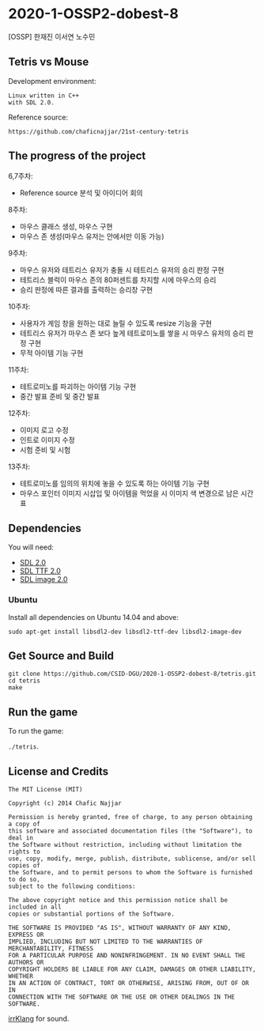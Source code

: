 # 2020-1-OSSP2-dobest-8
[OSSP] 한재진 이서연 노수민

## Tetris vs Mouse 

Development environment:
```
Linux written in C++ 
with SDL 2.0.
```

Reference source:
```
https://github.com/chaficnajjar/21st-century-tetris
```

## The progress of the project

6,7주차:
+ Reference source 분석 및 아이디어 회의

8주차:
+ 마우스 클래스 생성, 마우스 구현
+ 마우스 존 생성(마우스 유저는 안에서만 이동 가능)

9주차:
+ 마우스 유저와 테트리스 유저가 충돌 시 테트리스 유저의 승리 판정 구현
+ 테트리스 블럭이 마우스 존의 80퍼센트를 차지할 시에 마우스의 승리
+ 승리 판정에 따른 결과를 출력하는 승리창 구현

10주차:
+ 사용자가 게임 창을 원하는 대로 늘릴 수 있도록 resize 기능을 구현
+ 테트리스 유저가 마우스 존 보다 높게 테트로미노를 쌓을 시 마우스 유저의 승리 판정 구현
+ 무적 아이템 기능 구현

11주차:
+ 테트로미노를 파괴하는 아이템 기능 구현
+ 중간 발표 준비 및 중간 발표

12주차:
+ 이미지 로고 수정
+ 인트로 이미지 수정
+ 시험 준비 및 시험

13주차:
+ 테트로미노를 임의의 위치에 놓을 수 있도록 하는 아이템 기능 구현
+ 마우스 포인터 이미지 시삽입 및 아이템을 먹었을 시 이미지 색 변경으로 남은 시간 표


## Dependencies

You will need:

+ [SDL 2.0](https://www.libsdl.org/hg.php)
+ [SDL TTF 2.0](https://www.libsdl.org/projects/SDL_ttf/)
+ [SDL image 2.0](https://www.libsdl.org/projects/SDL_image/)

### Ubuntu

Install all dependencies on Ubuntu 14.04 and above:

`sudo apt-get install libsdl2-dev libsdl2-ttf-dev libsdl2-image-dev`

## Get Source and Build

```
git clone https://github.com/CSID-DGU/2020-1-OSSP2-dobest-8/tetris.git
cd tetris
make
```

## Run the game

To run the game:

`./tetris`.

## License and Credits

```
The MIT License (MIT)

Copyright (c) 2014 Chafic Najjar

Permission is hereby granted, free of charge, to any person obtaining a copy of
this software and associated documentation files (the "Software"), to deal in
the Software without restriction, including without limitation the rights to
use, copy, modify, merge, publish, distribute, sublicense, and/or sell copies of
the Software, and to permit persons to whom the Software is furnished to do so,
subject to the following conditions:

The above copyright notice and this permission notice shall be included in all
copies or substantial portions of the Software.

THE SOFTWARE IS PROVIDED "AS IS", WITHOUT WARRANTY OF ANY KIND, EXPRESS OR
IMPLIED, INCLUDING BUT NOT LIMITED TO THE WARRANTIES OF MERCHANTABILITY, FITNESS
FOR A PARTICULAR PURPOSE AND NONINFRINGEMENT. IN NO EVENT SHALL THE AUTHORS OR
COPYRIGHT HOLDERS BE LIABLE FOR ANY CLAIM, DAMAGES OR OTHER LIABILITY, WHETHER
IN AN ACTION OF CONTRACT, TORT OR OTHERWISE, ARISING FROM, OUT OF OR IN
CONNECTION WITH THE SOFTWARE OR THE USE OR OTHER DEALINGS IN THE SOFTWARE.
```

[irrKlang](http://www.ambiera.com/irrklang/index.html) for sound.
